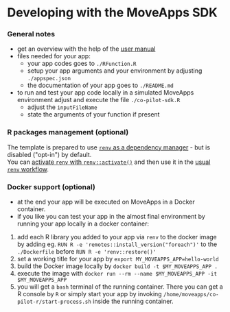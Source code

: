 # Developing with the MoveApps SDK

### General notes

- get an overview with the help of the [user manual](https://docs.moveapps.org/#/create_app)
- files needed for your app:
  - your app codes goes to `./RFunction.R`
  - setup your app arguments and your environment by adjusting `./appspec.json`
  - the documentation of your app goes to `./README.md`
- to run and test your app code locally in a simulated MoveApps environment adjust and execute the file `./co-pilot-sdk.R`
  - adjust the `inputFileName`
  - state the arguments of your function if present

### R packages management (optional)

The template is prepared to use [`renv` as a dependency manager](https://rstudio.github.io/renv/articles/renv.html) - but is disabled ("opt-in") by default.    
You can [activate `renv` with `renv::activate()`](https://rstudio.github.io/renv/articles/renv.html#uninstalling-renv) and then use it in the [usual `renv` workflow](https://rstudio.github.io/renv/articles/renv.html#workflow).


### Docker support (optional)

- at the end your app will be executed on MoveApps in a Docker container.
- if you like you can test your app in the almost final environment by running your app locally in a docker container:

1. add each R library you added to your app via `renv` to the docker image by adding eg. `RUN R -e 'remotes::install_version("foreach")'` to the `./Dockerfile` before `RUN R -e 'renv::restore()'`
1. set a working title for your app by `export MY_MOVEAPPS_APP=hello-world`
1. build the Docker image locally by `docker build -t $MY_MOVEAPPS_APP .`
1. execute the image with `docker run --rm --name $MY_MOVEAPPS_APP -it $MY_MOVEAPPS_APP`
1. you will get a `bash` terminal of the running container. There you can get a R console by `R` or simply start your app by invoking `/home/moveapps/co-pilot-r/start-process.sh` inside the running container.
